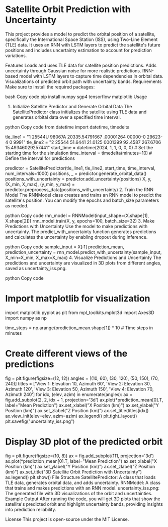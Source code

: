 # Satellite Orbit Prediction with Uncertainty
This project provides a model to predict the orbital position of a satellite, specifically the International Space Station (ISS), using Two-Line Element (TLE) data. It uses an RNN with LSTM layers to predict the satellite's future positions and includes uncertainty estimation to account for prediction variations.

Features
Loads and uses TLE data for satellite position predictions.
Adds uncertainty through Gaussian noise for more realistic predictions.
RNN-based model with LSTM layers to capture time dependencies in orbital data.
Visualizations of predicted orbit path with uncertainty bands.
Requirements
Make sure to install the required packages:

bash
Copy code
pip install numpy sgp4 tensorflow matplotlib
Usage
1. Initialize Satellite Predictor and Generate Orbital Data
The SatellitePredictor class initializes the satellite using TLE data and generates orbital data over a specified time interval.

python
Copy code
from datetime import datetime, timedelta

tle_line1 = "1 25544U 98067A   20335.54791667  .00001264  00000-0  29623-4 0  9991"
tle_line2 = "2 25544  51.6441  21.0125 0001399  92.4587 267.6706 15.49346029257441"
start_time = datetime(2024, 1, 1, 0, 0, 0)  # Set the starting time for the simulation
time_interval = timedelta(minutes=10)  # Define the interval for predictions

predictor = SatellitePredictor(tle_line1, tle_line2, start_time, time_interval, num_intervals=1000)
positions, _ = predictor.generate_orbital_data()
positions_with_uncertainty = predictor.add_uncertainty(positions)
X, y, (X_min, X_max), (y_min, y_max) = predictor.preprocess_data(positions_with_uncertainty)
2. Train the RNN Model
The RNNModel class creates and trains an RNN model to predict the satellite's position. You can modify the epochs and batch_size parameters as needed.

python
Copy code
rnn_model = RNNModel(input_shape=(X.shape[1], X.shape[2]))
rnn_model.train(X, y, epochs=100, batch_size=32)
3. Make Predictions with Uncertainty
Use the model to make predictions with uncertainty. The predict_with_uncertainty function generates predictions and calculates the uncertainty by enabling dropout during inference.

python
Copy code
sample_input = X[:1]
prediction_mean, prediction_uncertainty = rnn_model.predict_with_uncertainty(sample_input, X_min=X_min, X_max=X_max)
4. Visualize Predictions and Uncertainty
The predictions and uncertainty are visualized in 3D plots from different angles, saved as uncertainty_iss.png.

python
Copy code
# Import matplotlib for visualization
import matplotlib.pyplot as plt
from mpl_toolkits.mplot3d import Axes3D
import numpy as np

time_steps = np.arange(prediction_mean.shape[1]) * 10  # Time steps in minutes

# Create different views of the predictions
fig = plt.figure(figsize=(12, 12))
angles = [(10, 60), (30, 120), (50, 150), (70, 240)]
titles = ['View 1: Elevation 10, Azimuth 60',
          'View 2: Elevation 30, Azimuth 120',
          'View 3: Elevation 50, Azimuth 150',
          'View 4: Elevation 70, Azimuth 240']
for idx, (elev, azim) in enumerate(angles):
    ax = fig.add_subplot(2, 2, idx + 1, projection='3d')
    ax.plot(*prediction_mean[0].T, label="Mean Prediction")
    ax.set_xlabel("X Position (km)")
    ax.set_ylabel("Y Position (km)")
    ax.set_zlabel("Z Position (km)")
    ax.set_title(titles[idx])
    ax.view_init(elev=elev, azim=azim)
    ax.legend()
plt.tight_layout()
plt.savefig("uncertainty_iss.png")

# Display 3D plot of the predicted orbit
fig = plt.figure(figsize=(10, 8))
ax = fig.add_subplot(111, projection='3d')
ax.plot(*prediction_mean[0].T, label="Mean Prediction")
ax.set_xlabel("X Position (km)")
ax.set_ylabel("Y Position (km)")
ax.set_zlabel("Z Position (km)")
ax.set_title("3D Satellite Orbit Prediction with Uncertainty")
ax.legend()
plt.show()
File Structure
SatellitePredictor: A class that loads TLE data, generates orbital data, and adds uncertainty.
RNNModel: A class that trains and makes predictions with an RNN model.
uncertainty_iss.png: The generated file with 3D visualizations of the orbit and uncertainties.
Example Output
After running the code, you will get 3D plots that show the satellite's predicted orbit and highlight uncertainty bands, providing insights into prediction reliability.

License
This project is open-source under the MIT License.
